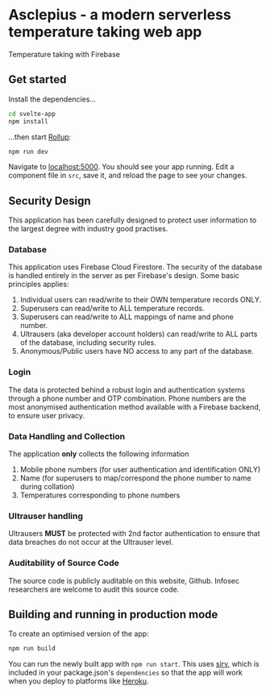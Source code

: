# Asclepius - a modern serverless temperature taking web app

Temperature taking with Firebase

## Get started

Install the dependencies...

```bash
cd svelte-app
npm install
```

...then start [Rollup](https://rollupjs.org):

```bash
npm run dev
```

Navigate to [localhost:5000](http://localhost:5000). You should see your app running. Edit a component file in `src`, save it, and reload the page to see your changes.

## Security Design

This application has been carefully designed to protect user information to the largest degree with industry good practises.

### Database

This application uses Firebase Cloud Firestore. The security of the database is handled entirely in the server as per Firebase's design. Some basic principles applies:

1. Individual users can read/write to their OWN temperature records ONLY.
2. Superusers can read/write to ALL temperature records.
3. Superusers can read/write to ALL mappings of name and phone number.
4. Ultrausers (aka developer account holders) can read/write to ALL parts of the database, including security rules.
5. Anonymous/Public users have NO access to any part of the database.

### Login

The data is protected behind a robust login and authentication systems through a phone number and OTP combination. Phone numbers are the most anonymised authentication method available with a Firebase backend, to ensure user privacy.

### Data Handling and Collection

The application **only** collects the following information

1. Mobile phone numbers (for user authentication and identification ONLY)
2. Name (for superusers to map/correspond the phone number to name during collation)
3. Temperatures corresponding to phone numbers

### Ultrauser handling

Ultrausers **MUST** be protected with 2nd factor authentication to ensure that data breaches do not occur at the Ultrauser level.

### Auditability of Source Code

The source code is publicly auditable on this website, Github. Infosec researchers are welcome to audit this source code.

## Building and running in production mode

To create an optimised version of the app:

```bash
npm run build
```

You can run the newly built app with `npm run start`. This uses [sirv](https://github.com/lukeed/sirv), which is included in your package.json's `dependencies` so that the app will work when you deploy to platforms like [Heroku](https://heroku.com).
